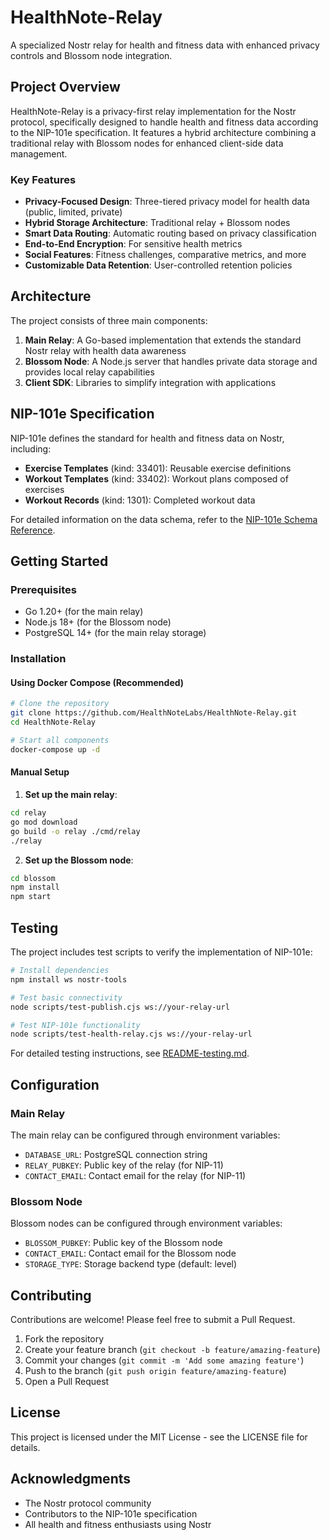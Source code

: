 # HealthNote-Relay

A specialized Nostr relay for health and fitness data with enhanced privacy controls and Blossom node integration.

## Project Overview

HealthNote-Relay is a privacy-first relay implementation for the Nostr protocol, specifically designed to handle health and fitness data according to the NIP-101e specification. It features a hybrid architecture combining a traditional relay with Blossom nodes for enhanced client-side data management.

### Key Features

- **Privacy-Focused Design**: Three-tiered privacy model for health data (public, limited, private)
- **Hybrid Storage Architecture**: Traditional relay + Blossom nodes
- **Smart Data Routing**: Automatic routing based on privacy classification
- **End-to-End Encryption**: For sensitive health metrics
- **Social Features**: Fitness challenges, comparative metrics, and more
- **Customizable Data Retention**: User-controlled retention policies

## Architecture

The project consists of three main components:

1. **Main Relay**: A Go-based implementation that extends the standard Nostr relay with health data awareness
2. **Blossom Node**: A Node.js server that handles private data storage and provides local relay capabilities
3. **Client SDK**: Libraries to simplify integration with applications

## NIP-101e Specification

NIP-101e defines the standard for health and fitness data on Nostr, including:

- **Exercise Templates** (kind: 33401): Reusable exercise definitions
- **Workout Templates** (kind: 33402): Workout plans composed of exercises
- **Workout Records** (kind: 1301): Completed workout data

For detailed information on the data schema, refer to the [NIP-101e Schema Reference](docs/nip-101e-schema-reference.md).

## Getting Started

### Prerequisites

- Go 1.20+ (for the main relay)
- Node.js 18+ (for the Blossom node)
- PostgreSQL 14+ (for the main relay storage)

### Installation

#### Using Docker Compose (Recommended)

```bash
# Clone the repository
git clone https://github.com/HealthNoteLabs/HealthNote-Relay.git
cd HealthNote-Relay

# Start all components
docker-compose up -d
```

#### Manual Setup

1. **Set up the main relay**:
```bash
cd relay
go mod download
go build -o relay ./cmd/relay
./relay
```

2. **Set up the Blossom node**:
```bash
cd blossom
npm install
npm start
```

## Testing

The project includes test scripts to verify the implementation of NIP-101e:

```bash
# Install dependencies
npm install ws nostr-tools

# Test basic connectivity
node scripts/test-publish.cjs ws://your-relay-url

# Test NIP-101e functionality
node scripts/test-health-relay.cjs ws://your-relay-url
```

For detailed testing instructions, see [README-testing.md](README-testing.md).

## Configuration

### Main Relay

The main relay can be configured through environment variables:

- `DATABASE_URL`: PostgreSQL connection string
- `RELAY_PUBKEY`: Public key of the relay (for NIP-11)
- `CONTACT_EMAIL`: Contact email for the relay (for NIP-11)

### Blossom Node

Blossom nodes can be configured through environment variables:

- `BLOSSOM_PUBKEY`: Public key of the Blossom node
- `CONTACT_EMAIL`: Contact email for the Blossom node
- `STORAGE_TYPE`: Storage backend type (default: level)

## Contributing

Contributions are welcome! Please feel free to submit a Pull Request.

1. Fork the repository
2. Create your feature branch (`git checkout -b feature/amazing-feature`)
3. Commit your changes (`git commit -m 'Add some amazing feature'`)
4. Push to the branch (`git push origin feature/amazing-feature`)
5. Open a Pull Request

## License

This project is licensed under the MIT License - see the LICENSE file for details.

## Acknowledgments

- The Nostr protocol community
- Contributors to the NIP-101e specification
- All health and fitness enthusiasts using Nostr 